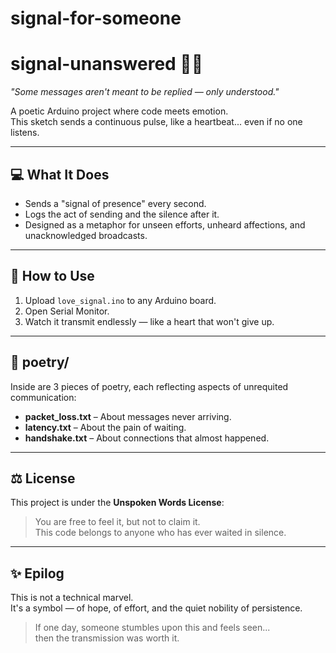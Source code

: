 # signal-for-someone

# signal-unanswered 📡💔

_"Some messages aren't meant to be replied — only understood."_

A poetic Arduino project where code meets emotion.  
This sketch sends a continuous pulse, like a heartbeat... even if no one listens.

---

## 💻 What It Does

- Sends a "signal of presence" every second.
- Logs the act of sending and the silence after it.
- Designed as a metaphor for unseen efforts, unheard affections, and unacknowledged broadcasts.

---

## 🔧 How to Use

1. Upload `love_signal.ino` to any Arduino board.
2. Open Serial Monitor.
3. Watch it transmit endlessly — like a heart that won't give up.

---

## 📂 poetry/

Inside are 3 pieces of poetry, each reflecting aspects of unrequited communication:

- **packet_loss.txt** – About messages never arriving.
- **latency.txt** – About the pain of waiting.
- **handshake.txt** – About connections that almost happened.

---

## ⚖️ License

This project is under the **Unspoken Words License**:
> You are free to feel it, but not to claim it.  
> This code belongs to anyone who has ever waited in silence.

---

## ✨ Epilog

This is not a technical marvel.  
It's a symbol — of hope, of effort, and the quiet nobility of persistence.

> If one day, someone stumbles upon this and feels seen...  
> then the transmission was worth it.
